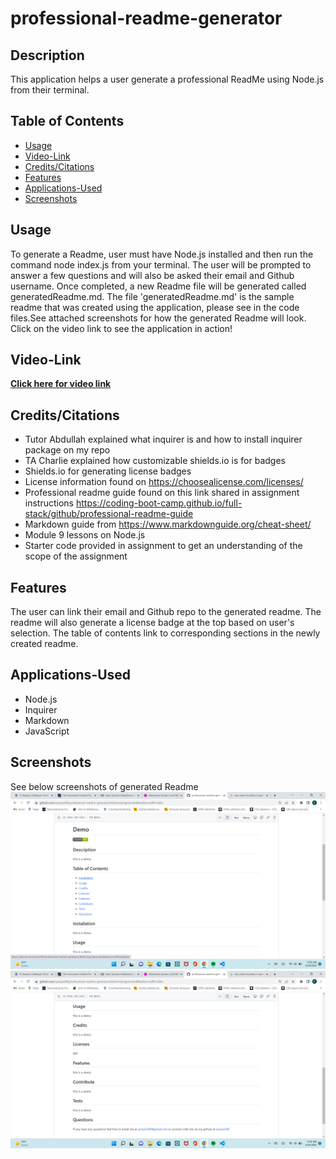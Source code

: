 # professional-readme-generator

## Description
This application helps a user generate a professional ReadMe using Node.js from their terminal.


## Table of Contents
* [Usage](#Usage)
* [Video-Link](#Video-Link)
* [Credits/Citations](#Credits/Citations)
* [Features](#Features)
* [Applications-Used](#Applications-Used)
* [Screenshots](#Screenshots)


## Usage
To generate a Readme, user must have Node.js installed and then run the command node index.js from your terminal. The user will be prompted to answer a few questions and will also be asked their email and Github username. Once completed, a new Readme file will be generated called generatedReadme.md. The file 'generatedReadme.md' is the sample readme that was created using the application, please see in the code files.See attached screenshots for how the generated Readme will look. Click on the video link to see the application in action!


## Video-Link
**[Click here for video link](https://youtu.be/7-4gAELGJSI)**


## Credits/Citations
* Tutor Abdullah explained what inquirer is and how to install inquirer package on my repo
* TA Charlie explained how customizable shields.io is for badges
* Shields.io for generating license badges
* License information found on https://choosealicense.com/licenses/
* Professional readme guide found on this link shared in assignment instructions https://coding-boot-camp.github.io/full-stack/github/professional-readme-guide
* Markdown guide from https://www.markdownguide.org/cheat-sheet/
* Module 9 lessons on Node.js
* Starter code provided in assignment to get an understanding of the scope of the assignment


## Features
The user can link their email and Github repo to the generated readme. The readme will also generate a license badge at the top based on user's selection. The table of contents link to corresponding sections in the newly created readme.


## Applications-Used
* Node.js
* Inquirer
* Markdown
* JavaScript


## Screenshots
See below screenshots of generated Readme
![alt="Screenshot generated readme"](./assets/images/screenshot1.png)
![alt="Screenshot of generated readme"](./assets/images/screenshot2.png)




